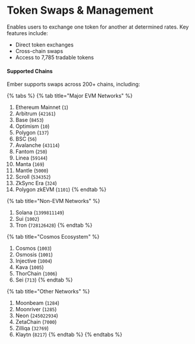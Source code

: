 # Token Swaps & Management

Enables users to exchange one token for another at determined rates. Key features include:

* Direct token exchanges
* Cross-chain swaps
* Access to 7,785 tradable tokens

#### Supported Chains

Ember supports swaps across 200+ chains, including:

{% tabs %}
{% tab title="Major EVM Networks" %}
1. Ethereum Mainnet (`1`)
2. Arbitrum (`42161`)
3. Base (`8453`)
4. Optimism (`10`)
5. Polygon (`137`)
6. BSC (`56`)
7. Avalanche (`43114`)
8. Fantom (`250`)
9. Linea (`59144`)
10. Manta (`169`)
11. Mantle (`5000`)
12. Scroll (`534352`)
13. ZkSync Era (`324`)
14. Polygon zkEVM (`1101`)
{% endtab %}

{% tab title="Non-EVM Networks" %}
1. Solana (`1399811149`)
2. Sui (`1002`)
3. Tron (`728126428`)
{% endtab %}

{% tab title="Cosmos Ecosystem" %}
1. Cosmos (`1003`)
2. Osmosis (`1001`)
3. Injective (`1004`)
4. Kava (`1005`)
5. ThorChain (`1006`)
6. Sei (`713`)
{% endtab %}

{% tab title="Other Networks" %}
1. Moonbeam (`1284`)
2. Moonriver (`1285`)
3. Neon (`245022934`)
4. ZetaChain (`7000`)
5. Zilliqa (`32769`)
6. Klaytn (`8217`)
{% endtab %}
{% endtabs %}



